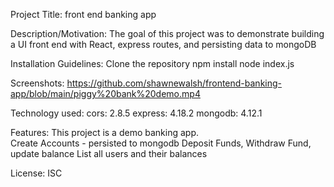 Project Title: front end banking app

Description/Motivation: The goal of this project was to demonstrate building a UI front end with React, express routes, and persisting data to mongoDB

Installation Guidelines: 
Clone the repository
npm install 
node index.js

Screenshots: https://github.com/shawnewalsh/frontend-banking-app/blob/main/piggy%20bank%20demo.mp4

Technology used: 
    cors:     2.8.5
    express:  4.18.2
    mongodb:  4.12.1

Features: This project is a demo banking app.  
Create Accounts - persisted to mongodb
Deposit Funds, Withdraw Fund, update balance
List all users and their balances


License: ISC
